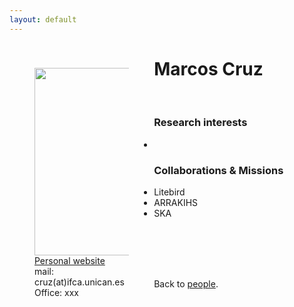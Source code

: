 ```yaml
---
layout: default
---
```




<p style="float: left; width: 30%; margin:40px"><img src="{{site.url}}/assets/imgs/People/name.jpg" style="width:224px;height:300px;"> <a href="https://">Personal website</a> <br> mail: cruz(at)ifca.unican.es <br> Office: xxx</p>

# Marcos Cruz



<br>


### Research interests

-


### Collaborations & Missions

- Litebird
- ARRAKIHS
- SKA


<br>
<br>
<br>
<br>

Back to [people]({{site.url}}/people).
